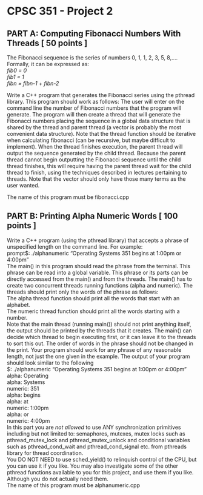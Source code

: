 # CPSC 351 - Project 2
## PART A: Computing Fibonacci Numbers With Threads [ 50 points ]  
  
The Fibonacci sequence is the series of numbers 0, 1, 1, 2, 3, 5, 8,....  Formally, it can be expressed as:  
*fib0 = 0  
fib1 = 1  
fibn = fibn-1 + fibn-2* 
  
Write a C++ program that generates the Fibonacci series using the pthread library. This program should work as follows: The user will enter on the command line the number of Fibonacci numbers that the program will generate. The program will then create a thread that will generate the Fibonacci numbers placing the sequence in a global data structure that is shared by the thread and parent thread (a vector is probably the most convenient data structure). Note that the thread function should be iterative when calculating fibonacci (can be recursive, but maybe difficult to implement). When the thread finishes execution, the parent thread will output the sequence generated by the child thread. Because the parent thread cannot begin outputting the Fibonacci sequence until the child thread finishes, this will require having the parent thread wait for the child thread to finish, using the techniques described in lectures pertaining to threads. Note that the vector should only have those many terms as the user wanted.  
  
The name of this program must be fibonacci.cpp  
  
## PART B: Printing Alpha Numeric Words [ 100 points ]  
  
Write a C++ program (using the pthread library) that accepts a phrase of unspecified length on the command line. For example:  
prompt$: ./alphanumeric “Operating Systems 351 begins at 1:00pm or 4:00pm”  
The main() in this program should read the phrase from the terminal. This phrase can be read into a global variable. This phrase or its parts can be directly accessed from the main() and from the threads. The main()  has to create two concurrent threads running functions (alpha and numeric). The threads should print only the words of the phrase as follows:   
The alpha thread function should print all the words that start with an alphabet.  
The numeric thread function should print all the words starting with a number.  
Note that the main thread (running main()) should not print anything itself, the output should be printed by the threads that it creates. The main() can decide which thread to begin executing first, or it can leave it to the threads to sort this out. The order of words in the phrase should not be changed in the print. Your program should work for any phrase of any reasonable length, not just the one given in the example. The output of your program should look similar to the following  
$: ./alphanumeric “Operating Systems 351 begins at 1:00pm or 4:00pm”  
alpha: Operating  
alpha: Systems  
numeric: 351  
alpha: begins  
alpha: at  
numeric: 1:00pm  
alpha: or  
numeric: 4:00pm  
In this part you are *not allowed* to use ANY synchronization primitives including but not limited to: semaphores, mutexes, mutex locks such as pthread_mutex_lock and pthread_mutex_unlock and conditional variables such as pthread_cond_wait and pthread_cond_signal etc. from pthreads library for thread coordination.  
You DO NOT NEED to use sched_yield() to relinquish control of the CPU, but you can use it if you like. You may also investigate some of the other pthread functions available to you for this project, and use them if you like. Although you do not actually need them.  
The name of this program must be alphanumeric.cpp  
